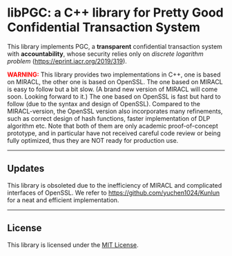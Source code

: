 # libPGC: a C++ library for Pretty Good Confidential Transaction System

This library implements PGC, a **transparent** confidential transaction system with **accountability**, whose security relies only on *discrete logarithm problem* (https://eprint.iacr.org/2019/319).

<font color =red>**WARNING:**</font> 
This library provides two implementations in C++, one is based on MIRACL, the other one is based on OpenSSL. The one based on MIRACL is easy to follow but a bit slow. (A brand new version of MIRACL will come soon. Looking forward to it.) The one based on OpenSSL is fast but hard to follow (due to the syntax and design of OpenSSL). Compared to the MIRACL-version, the OpenSSL version also incorporates many refinements, such as correct design of hash functions, faster implementation of DLP algorithm etc. Note that both of them are only academic proof-of-concept prototype, and in particular have not received careful code review or being fully optimized, thus they are NOT ready for production use.

---

## Updates
This library is obsoleted due to the inefficiency of MIRACL and complicated interfaces of OpenSSL. 
We refer to https://github.com/yuchen1024/Kunlun for a neat and efficient implementation. 

---
## License

This library is licensed under the [MIT License](LICENSE).

